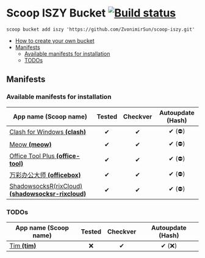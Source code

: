 # Scoop ISZY Bucket [![Build status](https://ci.appveyor.com/api/projects/status/3ays0dwt7k4oc6ko?svg=true)](https://ci.appveyor.com/project/ZvonimirSun/scoop-iszy)

`scoop bucket add iszy 'https://github.com/ZvonimirSun/scoop-iszy.git'`

-   [How to create your own bucket](https://github.com/Ash258/GenericBucket)
-   [Manifests](#manifests)
    -   [Available manifests for installation](#available-manifests-for-installation)
    -   [TODOs](#todos)

## Manifests

### Available manifests for installation

| App name **(Scoop name)**                                                                 | Tested | Checkver | Autoupdate (Hash) |
| ----------------------------------------------------------------------------------------- | :----: | :------: | :---------------: |
| [Clash for Windows **(clash)**](./bucket/clash.json)                                      |   ✔    |    ✔     |      ✔ (⛔)       |
| [Meow **(meow)**](./bucket/meow.json)                                                     |   ✔    |    ✔     |      ✔ (⛔)       |
| [Office Tool Plus **(office-tool)**](./bucket/office-tool.json)                           |   ✔    |    ✔     |      ✔ (⛔)       |
| [万彩办公大师 **(officebox)**](./bucket/officebox.json)                                   |   ✔    |    ✔     |      ✔ (⛔)       |
| [ShadowsocksR(rixCloud) **(shadowsocksr-rixcloud)**](./bucket/shadowsocksr-rixcloud.json) |   ✔    |    ✔     |      ✔ (⛔)       |

### TODOs

| App name **(Scoop name)**                            | Tested | Checkver | Autoupdate (Hash) |
| ---------------------------------------------------- | :----: | :------: | :---------------: |
| [Tim **(tim)**](https://office.qq.com/download.html) |   ❌   |    ✔     |      ✔ (❌)       |
